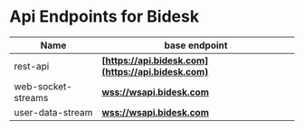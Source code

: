 # Api Endpoints for Bidesk

Name | base endpoint
------------ | ------------
rest-api | **[https://api.bidesk.com](https://api.bidesk.com)**
web-socket-streams | **[wss://wsapi.bidesk.com](wss://wsapi.bidesk.com)**
user-data-stream | **[wss://wsapi.bidesk.com](wss://wsapi.bidesk.com)**
